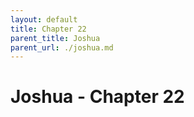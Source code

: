 ```yaml
---
layout: default
title: Chapter 22
parent_title: Joshua
parent_url: ./joshua.md
---
```


# Joshua - Chapter 22
